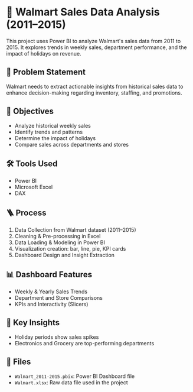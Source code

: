 # 🧠 Walmart Sales Data Analysis (2011–2015)

This project uses Power BI to analyze Walmart's sales data from 2011 to 2015. It explores trends in weekly sales, department performance, and the impact of holidays on revenue.

## 📌 Problem Statement
Walmart needs to extract actionable insights from historical sales data to enhance decision-making regarding inventory, staffing, and promotions.

## 🎯 Objectives
- Analyze historical weekly sales
- Identify trends and patterns
- Determine the impact of holidays
- Compare sales across departments and stores

## 🛠️ Tools Used
- Power BI
- Microsoft Excel
- DAX

## 🪜 Process
1. Data Collection from Walmart dataset (2011–2015)
2. Cleaning & Pre-processing in Excel
3. Data Loading & Modeling in Power BI
4. Visualization creation: bar, line, pie, KPI cards
5. Dashboard Design and Insight Extraction

## 📊 Dashboard Features
- Weekly & Yearly Sales Trends
- Department and Store Comparisons
- KPIs and Interactivity (Slicers)

## 📌 Key Insights
- Holiday periods show sales spikes
- Electronics and Grocery are top-performing departments

## 📁 Files
- `Walmart_2011-2015.pbix`: Power BI Dashboard file
- `Walmart.xlsx`: Raw data file used in the project
